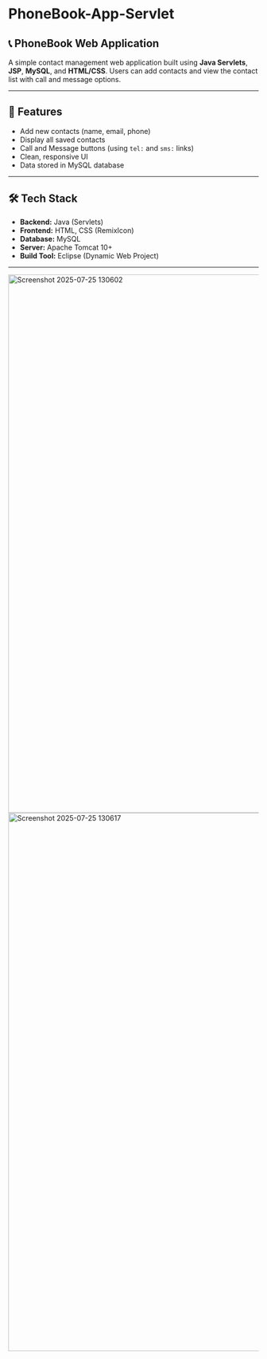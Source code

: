 # PhoneBook-App-Servlet

## 📞 PhoneBook Web Application

A simple contact management web application built using **Java Servlets**, **JSP**, **MySQL**, and **HTML/CSS**. Users can add contacts and view the contact list with call and message options.

---

## 🔧 Features

- Add new contacts (name, email, phone)
- Display all saved contacts
- Call and Message buttons (using `tel:` and `sms:` links)
- Clean, responsive UI
- Data stored in MySQL database

---

## 🛠 Tech Stack

- **Backend:** Java (Servlets)
- **Frontend:** HTML, CSS (RemixIcon)
- **Database:** MySQL
- **Server:** Apache Tomcat 10+
- **Build Tool:** Eclipse (Dynamic Web Project)

---
<img width="1920" height="1080" alt="Screenshot 2025-07-25 130602" src="https://github.com/user-attachments/assets/5aa246c1-66d7-4e8a-a85c-8ccea718194c" />
<img width="1920" height="1080" alt="Screenshot 2025-07-25 130617" src="https://github.com/user-attachments/assets/8744c298-b974-4f15-9428-5d8bbf9e495a" />



